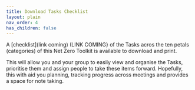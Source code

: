 ```yaml
---
title: Download Tasks Checklist
layout: plain
nav_order: 4
has_children: false
---
```


A [checklist](link coming) (LINK COMING} of the Tasks acros the ten petals (categories) of this Net Zero Toolkit is available to download and print.

This will allow you and your group to easily view and organise the Tasks, prioritise them and assign people to take these items forward. Hopefully, this with aid you planning, tracking progress across meetings and provides a space for note taking.
